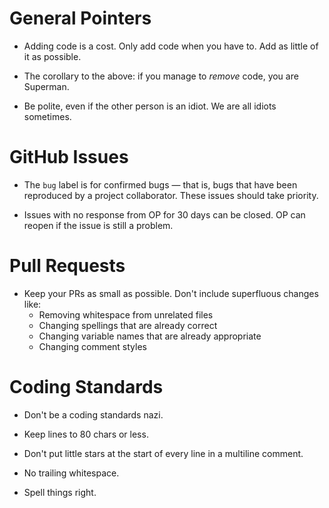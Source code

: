 # General Pointers

* Adding code is a cost. Only add code when you have to. Add as little of it
as possible.

* The corollary to the above: if you manage to *remove* code, you are Superman.

* Be polite, even if the other person is an idiot. We are all idiots sometimes.

# GitHub Issues

* The `bug` label is for confirmed bugs — that is, bugs that have been
reproduced by a project collaborator. These issues should take priority.

* Issues with no response from OP for 30 days can be closed. OP can reopen
if the issue is still a problem.

# Pull Requests

* Keep your PRs as small as possible. Don't include superfluous changes like:
  * Removing whitespace from unrelated files
  * Changing spellings that are already correct
  * Changing variable names that are already appropriate
  * Changing comment styles

# Coding Standards

* Don't be a coding standards nazi.

* Keep lines to 80 chars or less.

* Don't put little stars at the start of every line in a multiline comment.

* No trailing whitespace.

* Spell things right.
